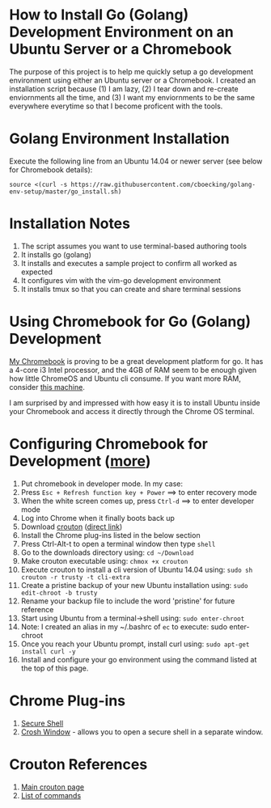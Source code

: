 # How to Install Go (Golang) Development Environment on an Ubuntu Server or a Chromebook

The purpose of this project is to help me quickly setup a go development environment using either an Ubuntu server or a Chromebook. I created an installation script because (1) I am lazy, (2) I tear down and re-create enviornments all the time, and (3) I want my enviornments to be the same everywhere everytime so that I become proficent with the tools. 

# Golang Environment Installation

Execute the following line from an Ubuntu 14.04 or newer server (see below for Chromebook details):

`source <(curl -s https://raw.githubusercontent.com/cboecking/golang-env-setup/master/go_install.sh)`

# Installation Notes

1. The script assumes you want to use terminal-based authoring tools
2. It installs go (golang)
3. It installs and executes a sample project to confirm all worked as expected
4. It configures vim with the vim-go development environment
5. It installs tmux so that you can create and share terminal sessions

# Using Chromebook for Go (Golang) Development

[My Chromebook](https://www.amazon.com/Toshiba-Chromebook-CB35-C3300-Backlit-Keyboard/dp/B015806LSQ/) is proving to be a great development platform for go. It has a 4-core i3 Intel processor, and the 4GB of RAM seem to be enough given how little ChromeOS and Ubuntu cli consume. If you want more RAM, consider [this machine](https://www.amazon.com/dp/B01F8NNY0G/ref=s9_acsd_bw_wf_a_GGLWFSCB_cdl_4).

I am surprised by and impressed with how easy it is to install Ubuntu inside your Chromebook and access it directly through the Chrome OS terminal.

# Configuring Chromebook for Development ([more](http://www.davebennett.tech/install-ubuntu-14-04-on-chromebook/))

1. Put chromebook in developer mode. In my case:
  2. Press `Esc + Refresh function key + Power` ==> to enter recovery mode
  3. When the white screen comes up, press `Ctrl-d` ==> to enter developer mode
4. Log into Chrome when it finally boots back up
6. Download [crouton](https://github.com/dnschneid/crouton) ([direct link](https://goo.gl/fd3zc))
7. Install the Chrome plug-ins listed in the below section
6. Press Ctrl-Alt-t to open a terminal window then type `shell`
7. Go to the downloads directory using: `cd ~/Download`
8. Make crouton executable using: `chmox +x crouton`
9. Execute crouton to install a cli version of Ubuntu 14.04 using: `sudo sh crouton -r trusty -t cli-extra`
10. Create a pristine backup of your new Ubuntu installation using: `sudo edit-chroot -b trusty`
11. Rename your backup file to include the word 'pristine' for future reference
11. Start using Ubuntu from a terminal->shell using: `sudo enter-chroot`
11. Note: I created an alias in my ~/.bashrc of `ec` to execute: sudo enter-chroot
12. Once you reach your Ubuntu prompt, install curl using: `sudo apt-get install curl -y`
13. Install and configure your go environment using the command listed at the top of this page.

# Chrome Plug-ins

1. [Secure Shell](https://chrome.google.com/webstore/detail/secure-shell/pnhechapfaindjhompbnflcldabbghjo?hl=en)
2. [Crosh Window](https://chrome.google.com/webstore/detail/crosh-window/nhbmpbdladcchdhkemlojfjdknjadhmh?hl=en-US) - allows you to open a secure shell in a separate window.

# Crouton References

1. [Main crouton page](https://github.com/dnschneid/crouton)
2. [List of commands](https://github.com/dnschneid/crouton/wiki/Crouton-Command-Cheat-Sheet)
